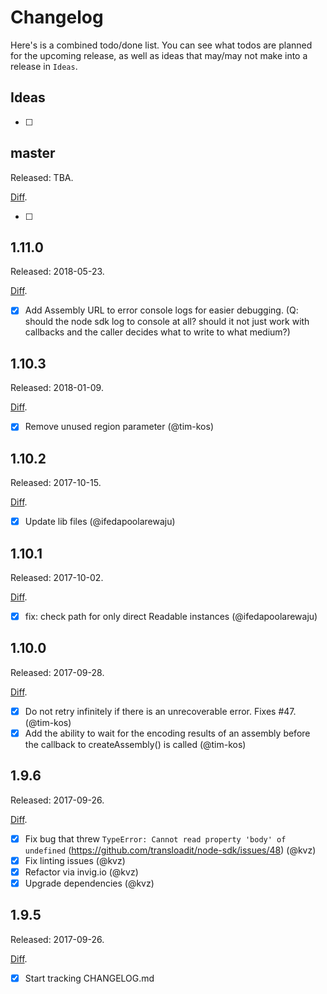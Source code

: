 # Changelog

Here's is a combined todo/done list. You can see what todos are planned for the upcoming release, as well as ideas that may/may not make into a release in `Ideas`.

## Ideas

- [ ] 

## master

Released: TBA.

[Diff](https://github.com/transloadit/node-sdk/compare/1.11.0...master).


- [ ]

## 1.11.0

Released: 2018-05-23.

[Diff](https://github.com/transloadit/node-sdk/compare/v1.10.2...v1.11.0).

- [x] Add Assembly URL to error console logs for easier debugging. (Q: should the node sdk log to console at all? should it not just work with callbacks and the caller decides what to write to what medium?)


## 1.10.3

Released: 2018-01-09.

[Diff](https://github.com/transloadit/node-sdk/compare/v1.10.1...v1.10.3).

- [x] Remove unused region parameter (@tim-kos)

## 1.10.2

Released: 2017-10-15.

[Diff](https://github.com/transloadit/node-sdk/compare/v1.10.0...v1.10.2).

- [x] Update lib files (@ifedapoolarewaju)

## 1.10.1

Released: 2017-10-02.

[Diff](https://github.com/transloadit/node-sdk/compare/v1.10.0...v1.10.1).

- [x] fix: check path for only direct Readable instances (@ifedapoolarewaju)

## 1.10.0

Released: 2017-09-28.

[Diff](https://github.com/transloadit/node-sdk/compare/v1.9.6...v1.10.0).

- [x] Do not retry infinitely if there is an unrecoverable error. Fixes #47. (@tim-kos)
- [x] Add the ability to wait for the encoding results of an assembly before the callback to createAssembly() is called (@tim-kos)

## 1.9.6

Released: 2017-09-26. 

[Diff](https://github.com/transloadit/node-sdk/compare/v1.9.5...v1.9.6).

- [x] Fix bug that threw `TypeError: Cannot read property 'body' of undefined` (https://github.com/transloadit/node-sdk/issues/48) (@kvz)
- [x] Fix linting issues (@kvz)
- [x] Refactor via invig.io (@kvz)
- [x] Upgrade dependencies (@kvz)

## 1.9.5

Released: 2017-09-26. 

[Diff](https://github.com/transloadit/node-sdk/compare/v0.0.22...1.9.5).

- [x] Start tracking CHANGELOG.md
